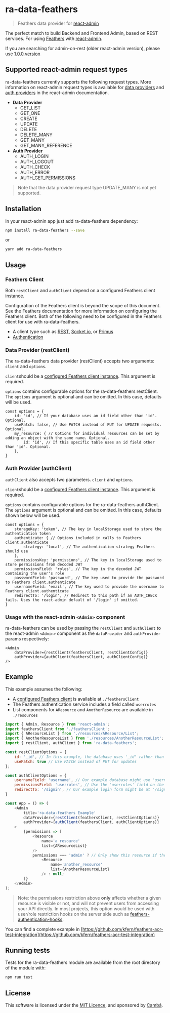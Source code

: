 # ra-data-feathers

> Feathers data provider for [react-admin](https://github.com/marmelab/react-admin)

The perfect match to build Backend and Frontend Admin, based on REST services.
For using [Feathers](https://www.feathersjs.com) with [react-admin](https://github.com/marmelab/react-admin).

If you are searching for admin-on-rest (older react-admin version), please use [1.0.0 version](https://github.com/josx/ra-data-feathers/releases/tag/v1.0.0)

## Supported react-admin request types

ra-data-feathers currently supports the following request types. More information on react-admin request types is available for [data providers](https://marmelab.com/react-admin/DataProviders.html#request-format) and [auth providers](https://marmelab.com/react-admin/Authorization.html) in the react-admin documentation.

* **Data Provider**
	* GET_LIST
	* GET_ONE
	* CREATE
	* UPDATE
	* DELETE
	* DELETE_MANY
	* GET_MANY
	* GET_MANY_REFERENCE
* **Auth Provider**
	* AUTH_LOGIN
	* AUTH_LOGOUT
	* AUTH_CHECK
	* AUTH_ERROR
	* AUTH_GET_PERMISSIONS
> Note that the data provider request type UPDATE_MANY is not yet supported.

## Installation

In your react-admin app just add ra-data-feathers dependency:

```sh
npm install ra-data-feathers --save
```

or

```sh
yarn add ra-data-feathers
```

## Usage

### Feathers Client
Both `restClient` and `authClient` depend on a configured Feathers client instance.

Configuration of the Feathers client is beyond the scope of this document. See the Feathers documentation for more information on configuring the Feathers client. Both of the following need to be configured in the Feathers client for use with ra-data-feathers.
* A client type such as [REST](https://docs.feathersjs.com/api/client/rest.html), [Socket.io](https://docs.feathersjs.com/api/client/socketio.html), or [Primus](https://docs.feathersjs.com/api/client/primus.html)
* [Authentication](https://docs.feathersjs.com/api/authentication/client.html)


### Data Provider (restClient)
The ra-data-feathers data provider (restClient) accepts two arguments: `client` and `options`.

`client`should be a [configured Feathers client instance](#Feathers-Client). This argument is required. 

`options` contains configurable options for the ra-data-feathers restClient. The `options` argument is optional and can be omitted. In this case, defaults will be used.
```
const options = {
	id: 'id', // If your database uses an id field other than 'id'. Optional.
	usePatch: false, // Use PATCH instead of PUT for UPDATE requests. Optional.
	my_resource: { // Options for individual resources can be set by adding an object with the same name. Optional.
		id: 'id', // If this specific table uses an id field other than 'id'. Optional.
	},
}
```

### Auth Provider (authClient)
`authClient` also accepts two parameters. `client` and `options`.

`client`should be a [configured Feathers client instance](#Feathers-Client). This argument is required. 

`options` contains configurable options for the ra-data-feathers authClient. The `options` argument is optional and can be omitted. In this case, defaults shown below will be used.

```
const options = {
	storageKey: 'token', // The key in localStorage used to store the authentication token
	authenticate: { // Options included in calls to Feathers client.authenticate
		strategy: 'local', // The authentication strategy Feathers should use
	},
	permissionsKey: 'permissions', // The key in localStorage used to store permissions from decoded JWT
	permissionsField: 'roles', // The key in the decoded JWT containing the user's role
	passwordField: 'password', // The key used to provide the password to Feathers client.authenticate
	usernameField: 'email', // The key used to provide the username to Feathers client.authenticate
	redirectTo: '/login', // Redirect to this path if an AUTH_CHECK fails. Uses the react-admin default of '/login' if omitted. 
}
```

### Usage with the react-admin `<Admin>` component

ra-data-feathers can be used by passing the `restClient` and `authClient` to the react-admin `<Admin>` component as the `dataProvider` and `authProvider` params respectively:
```
<Admin
	dataProvider={restClient(feathersClient, restClientConfig)}
	authProvider={authClient(feathersClient, authClientConfig)}
/>
```

## Example

This example assumes the following:
* A [configured Feathers client](#feathers-client) is available at `./feathersClient`
* The Feathers authentication service includes a field called `userroles`
* List components for `AResource` and `AnotherResource` are available in `./resources`

```js
import { Admin, Resource } from 'react-admin';
import feathersClient from './feathersClient';
import { AResourceList } from './resources/AResource/List';
import { AnotherResourceList } from './resources/AnotherResourceList';
import { restClient, authClient } from 'ra-data-feathers';

const restClientOptions = {
	id: '_id', // In this example, the database uses '_id' rather than 'id'
	usePatch: true // Use PATCH instead of PUT for updates
};

const authClientOptions = {
	usernameField: 'username', // Our example database might use 'username' rather than 'email'
	permissionsField: 'userroles', // Use the 'userroles' field on the JWT as the users role
	redirectTo: '/signin', // Our example login form might be at '/signin', redirect here if AUTH_CHECK fails
}

const App = () => (
	<Admin
		title='ra-data-feathers Example'
		dataProvider={restClient(feathersClient, restClientOptions)}
		authProvider={authClient(feathersClient, authClientOptions)}
	>
		{permissions => [
			<Resource
				name='a_resource'
				list={AResourceList}
			/>
			permissions === 'admin' ? // Only show this resource if the user role is 'admin'
				<Resource
					name='another_resource'
					list={AnotherResourceList}
				/> : null;
		]}
	</Admin>
);

```

> Note: the permissions restriction above **only** affects whether a given resource is visible or not, and will not prevent users from accessing your API directly. In most projects, this option would be used with user/role restriction hooks on the server side such as [feathers-authentication-hooks](https://github.com/feathersjs-ecosystem/feathers-authentication-hooks).

You can find a complete example in [https://github.com/kfern/feathers-aor-test-integration](https://github.com/kfern/feathers-aor-test-integration)

## Running tests

Tests for the ra-data-feathers module are available from the root directory of the module with:
```sh
npm run test
```

## License

This software is licensed under the [MIT Licence](LICENSE), and sponsored by [Cambá](https://www.camba.coop).
